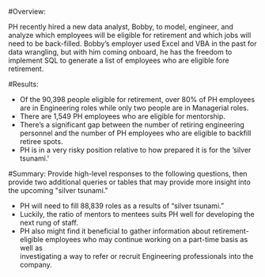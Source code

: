 #Overview: 

PH recently hired a new data analyst, Bobby, to model, engineer, and analyze which employees will be eligible for retirement and which jobs will need to be back-filled.  Bobby’s employer used Excel and VBA in the past for data wrangling, but with him coming onboard, he has the freedom to implement SQL to generate a list of employees who are eligible fore retirement.

#Results:

  - Of the 90,398 people eligible for retirement, over 80% of PH employees are in Engineering roles while only two people are in Managerial roles.
  - There are 1,549 PH employees who are eligible for mentorship.
  - There’s a significant gap between the number of retiring engineering personnel and the number of PH employees who are eligible to backfill retiree spots.
  - PH is in a very risky position relative to how prepared it is for the ’silver tsunami.'

#Summary: Provide high-level responses to the following questions, then provide two additional queries or tables that may provide more insight into the upcoming "silver tsunami."

  - PH will need to fill 88,839 roles as a results of “silver tsunami.” 
  - Luckily, the ratio of mentors to mentees suits PH well for developing the next rung of staff.
  - PH also might find it beneficial to gather information about retirement-eligible employees who may continue working on a part-time basis as well as       
    investigating a way to refer or recruit Engineering professionals into the company.
